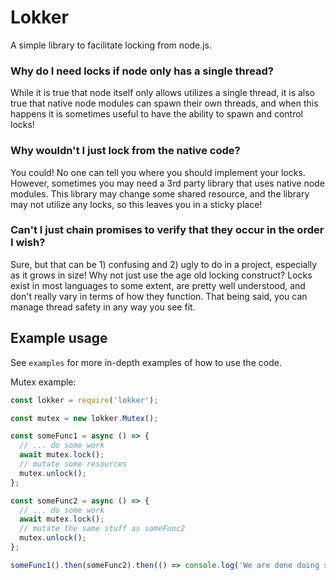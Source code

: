 # Lokker

A simple library to facilitate locking from node.js.

### Why do I need locks if node only has a single thread?

While it is true that node itself only allows utilizes a single thread, it is also true that native node modules can spawn their own threads, and when this happens it is sometimes useful to have the ability to spawn and control locks!

### Why wouldn't I just lock from the native code?

You could! No one can tell you where you should implement your locks. However, sometimes you may need a 3rd party library that uses native node modules. This library may change some shared resource, and the library may not utilize any locks, so this leaves you in a sticky place!

### Can't I just chain promises to verify that they occur in the order I wish?

Sure, but that can be 1) confusing and 2) ugly to do in a project, especially as it grows in size! Why not just use the age old locking construct? Locks exist in most languages to some extent, are pretty well understood, and don't really vary in terms of how they function. That being said, you can manage thread safety in any way you see fit.

## Example usage

See `examples` for more in-depth examples of how to use the code.

Mutex example:
```javascript
const lokker = require('lokker');

const mutex = new lokker.Mutex();

const someFunc1 = async () => {
  // ... do some work
  await mutex.lock();
  // mutate some resources
  mutex.unlock();
};

const someFunc2 = async () => {
  // ... do some work
  await mutex.lock();
  // mutate the same stuff as someFunc2
  mutex.unlock();
};

someFunc1().then(someFunc2).then(() => console.log('We are done doing stuff!'));
```